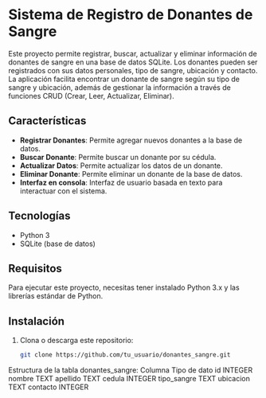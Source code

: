 # Sistema de Registro de Donantes de Sangre

Este proyecto permite registrar, buscar, actualizar y eliminar información de donantes de sangre en una base de datos SQLite. Los donantes pueden ser registrados con sus datos personales, tipo de sangre, ubicación y contacto. La aplicación facilita encontrar un donante de sangre según su tipo de sangre y ubicación, además de gestionar la información a través de funciones CRUD (Crear, Leer, Actualizar, Eliminar).

## Características

- **Registrar Donantes**: Permite agregar nuevos donantes a la base de datos.
- **Buscar Donante**: Permite buscar un donante por su cédula.
- **Actualizar Datos**: Permite actualizar los datos de un donante.
- **Eliminar Donante**: Permite eliminar un donante de la base de datos.
- **Interfaz en consola**: Interfaz de usuario basada en texto para interactuar con el sistema.

## Tecnologías

- Python 3
- SQLite (base de datos)

## Requisitos

Para ejecutar este proyecto, necesitas tener instalado Python 3.x y las librerías estándar de Python.

## Instalación

1. Clona o descarga este repositorio:
   ```bash
   git clone https://github.com/tu_usuario/donantes_sangre.git

Estructura de la tabla donantes_sangre:
Columna	Tipo de dato
id	INTEGER
nombre	TEXT
apellido	TEXT
cedula	INTEGER
tipo_sangre	TEXT
ubicacion	TEXT
contacto	INTEGER
